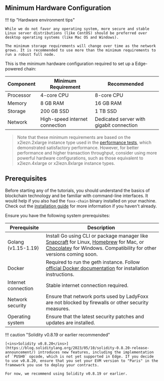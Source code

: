 ## Minimum Hardware Configuration

!!! tip "Hardware environment tips"

    While we do not favor any operating system, more secure and stable Linux server distributions (like CentOS) should be preferred over desktop operating systems (like Mac OS and Windows).

    The minimum storage requirements will change over time as the network grows. It is recommended to use more than the minimum requirements to run a robust full node.

This is the minimum hardware configuration required to set up a Edge-powered chain:

| Component | Minimum Requirement | Recommended |
| --------- | ------------------- | ----------- |
| Processor | 4-core CPU | 8-core CPU |
| Memory | 8 GB RAM | 16 GB RAM |
| Storage | 200 GB SSD | 1 TB SSD |
| Network | High-speed internet connection | Dedicated server with gigabit connection |

> Note that these minimum requirements are based on the x2iezn.2xlarge instance type used in the [<ins>performance tests</ins>](benchmarks.md), which demonstrated satisfactory performance. However, for better performance and higher transaction throughput, consider using more powerful hardware configurations, such as those equivalent to x2iezn.4xlarge or x2iezn.8xlarge instance types.

## Prerequisites

Before starting any of the tutorials, you should understand the basics of blockchain technology and be familiar with command-line interfaces. It would help if you also had the `foxx-chain` binary installed on your machine. Check out the [<ins>installation guide</ins>](install.md) for more information if you haven't already.

Ensure you have the following system prerequisites:

| Prerequisite | Description |
| --- | --- |
| Golang (v1.15-1.19) | Install Go using CLI or package manager like [<ins>Snapcraft</ins>](https://snapcraft.io/go) for Linux, [<ins>Homebrew</ins>](https://formulae.brew.sh/formula/go) for Mac, or [<ins>Chocolatey</ins>](https://community.chocolatey.org/packages/golang) for Windows. Compatibility for other versions coming soon. |
| Docker | Required to run the geth instance. Follow [<ins>official Docker documentation</ins>](https://www.docker.com/) for installation instructions. |
| Internet connection | Stable internet connection required. |
| Network security | Ensure that network ports used by LadyFoxx are not blocked by firewalls or other security measures. |
| Operating system | Ensure that the latest security patches and updates are installed. |

!!! caution "Solidity v0.8.19 or earlier recommended"

    [<ins>Solidity v0.8.20</ins>](https://blog.soliditylang.org/2023/05/10/solidity-0.8.20-release-announcement/) introduces new features, including the implementation of `PUSH0` opcode, which is not yet supported in Edge. If you decide to use v0.8.20, ensure that you set your EVM version to "Paris" in the framework you use to deploy your contracts. 

    For now, we recommend using Solidity v0.8.19 or earlier.
